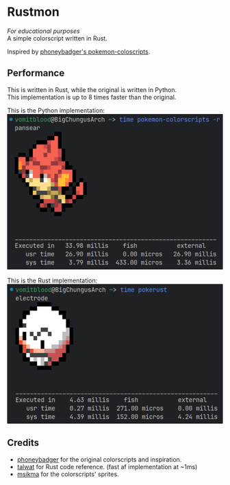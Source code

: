 # Rustmon

*For educational purposes*  
A simple colorscript written in Rust.

Inspired by [phoneybadger's pokemon-coloscripts](https://gitlab.com/phoneybadger/pokemon-colorscripts).

## Performance

This is written in Rust, while the original is written in Python.  
This implementation is up to 8 times faster than the original.  

This is the Python implementation:
![python implementation](img/screenshot_250324_132129.png)

This is the Rust implementation:
![rust implementation](img/screenshot_250324_132205.png)

## Credits

- [phoneybadger](https://gitlab.com/phoneybadger) for the original colorscripts and inspiration.
- [talwat](https://github.com/talwat/pokeget-rs) for Rust code reference. (fast af implementation at ~1ms)
- [msikma](https://github.com/msikma/pokesprite/) for the colorscripts' sprites.
